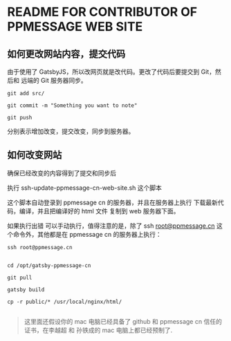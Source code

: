 
# README FOR CONTRIBUTOR OF PPMESSAGE WEB SITE


## 如何更改网站内容，提交代码

由于使用了 GatsbyJS，所以改网页就是改代码。更改了代码后要提交到 Git，然后和 远端的 Git 服务器同步。

```
git add src/

git commit -m "Something you want to note"

git push
```

分别表示增加改变，提交改变，同步到服务器。


## 如何改变网站

确保已经改变的内容得到了提交和同步后

执行 ssh-update-ppmessage-cn-web-site.sh 这个脚本

这个脚本自动登录到 ppmessage cn 的服务器，并且在服务器上执行 下载最新代码，编译，并且把编译好的 html 文件 复制到 web 服务器下面。


如果执行出错 可以手动执行，值得注意的是，除了 ssh root@ppmessage.cn 这个命令外，其他都是在 ppmessage cn 的服务器上执行：

```
ssh root@ppmessage.cn


cd /opt/gatsby-ppmessage-cn

git pull

gatsby build

cp -r public/* /usr/local/nginx/html/


```

> 这里面还假设你的 mac 电脑已经具备了 github 和 ppmessage cn 信任的证书，在李越超 和 孙铁成的 mac 电脑上都已经预制了.

